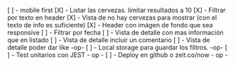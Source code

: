 [ ] - mobile first
[X] - Listar las cervezas. limitar resultados a 10
[X] - Filtrar por texto en header
    [X] - Vista de no hay cervezas para mostrar (con el texto de info es suficiente)
[X] - Header con imágen de fondo que sea responsive
[ ] - Filtrar por fecha
[ ] - Vista de detalle con mas información que en listado
[ ] - Vista de detalle incluir un comentario
[ ] - Vista de detalle poder dar like -op- 
[ ] - Local storage para guardar los filtros. -op-
[ ] - Test unitarios con JEST - op -
[ ] - Deploy en github  o  zeit.co/now - op -
